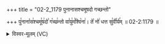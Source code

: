 +++
title = "02-2_1179 पुनानासश्चमूषदो गच्छन्तो"

+++
पु꣣नाना꣡स꣢श्चमू꣣ष꣢दो꣣ ग꣡च्छ꣢न्तो वा꣣यु꣢म꣣श्वि꣡ना꣢। ते꣡ नो꣢ धत्त सु꣣वी꣡र्य꣢म् ॥ 02-2:1179 ॥

<details><summary>विस्वर-मूलम् (VC)</summary>

पुनानासश्चमूषदो गच्छन्तो वायुमश्विना । ते नो धत्त सुवीर्यम् ॥११७९॥
</details>